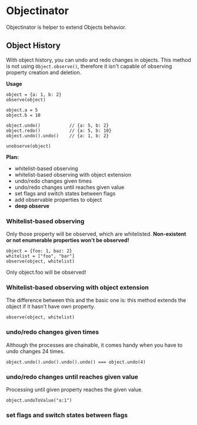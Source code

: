 # Objectinator

Objectinator is helper to extend Objects behavior.


## Object History

With object history, you can undo and redo changes in objects. This method is not using `Object.observe()`, therefore it isn't capable of observing property creation and deletion.

**Usage**
```
object = {a: 1, b: 2}
observe(object)

object.a = 5
object.b = 10

object.undo() 			// {a: 5, b: 2}
object.redo() 			// {a: 5, b: 10}
object.undo().undo() 	// {a: 1, b: 2}

unobserve(object)
```

**Plan:**
- whitelist-based observing
- whitelist-based observing with object extension
- undo/redo changes given times
- undo/redo changes until reaches given value
- set flags and switch states between flags
- add observable properties to object
- **deep observe**


### Whitelist-based observing

Only those property will be observed, which are whitelisted.
**Non-existent or not enumerable properties won't be observed!**

```
object = {foo: 1, baz: 2}
whitelist = ["foo", "bar"]
observe(object, whitelist)
```

Only object.foo will be observed!


### Whitelist-based observing with object extension

The difference between this and the basic one is: this method extends the object if it hasn't have own property.
```
observe(object, whitelist)
```

### undo/redo changes given times

Although the processes are chainable, it comes handy when you have to undo changes 24 times.

```
object.undo().undo().undo().undo() === object.undo(4)
```

### undo/redo changes until reaches given value

Processing until given property reaches the given value.

```
object.undoToValue("a:1")
```

### set flags and switch states between flags

